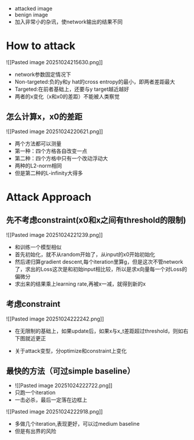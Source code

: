 - attacked image
- benign image
- 加入非常小的杂讯，使network输出的结果不同

# How to attack
![[Pasted image 20251024215630.png]]
- network参数固定情况下
- Non-targeted:负的y和y hat的cross entropy的最小，即两者差距最大
- Targeted:在前者基础上，还要与y target越近越好
- 两者的x变化（x和x0的差距）不能被人类察觉

## 怎么计算x，x0的差距

![[Pasted image 20251024220621.png]]
- 两个方法都可以测量
- 第一种：四个方格各自改变一点
- 第二种：四个方格中只有一个改动浮动大
- 两种的L2-norm相同
- 但是第二种的L-infinity大得多

# Attack Approach

## 先不考虑constraint(x0和x之间有threshold的限制)
![[Pasted image 20251024221239.png]]
- 和训练一个模型相似
- 首先初始化，就不从random开始了，从input的x0开始初始化
- 然后递归算gradient descent,每个iteration里算g，但是这次不管network了，求出的Loss这次是和初始input相比较，所以是求x向量每一个对Loss的偏微分
- 求出来的结果乘上learning rate,再被x一减，就得到新的x

## 考虑constraint

![[Pasted image 20251024222242.png]]

- 在无限制的基础上，如果update后，如果x与x_t差距超过threshold，则如右下图就近更正

- 关于attack变型，分optimize和constraint上变化

## 最快的方法（可过simple baseline）

- ![[Pasted image 20251024222722.png]]
- 只跑一个iteration
- 一击必杀，最后一定落在边框上

![[Pasted image 20251024222918.png]]
- 多做几个iteration,表现更好，可以过medium baseline
- 但是有出界的风险

